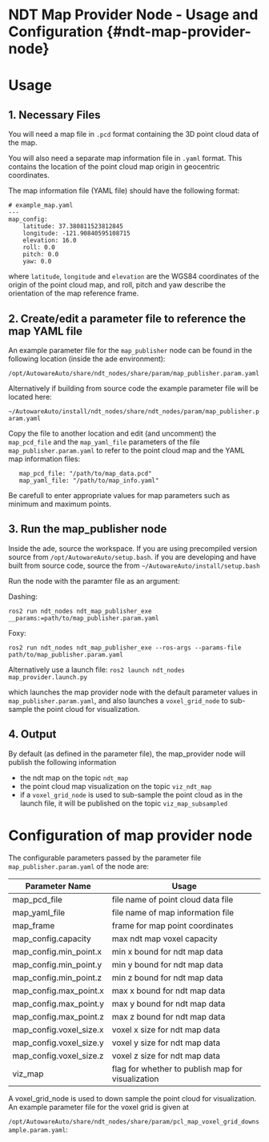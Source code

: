 NDT Map Provider Node - Usage and Configuration {#ndt-map-provider-node}
=============

# Usage

## 1. Necessary Files

You will need a map file in `.pcd` format containing the 3D point cloud data of the map.

You will also need a separate map information file in `.yaml` format. This contains the location of the point cloud map origin in geocentric coordinates.

The map information file (YAML file) should have the following format:

```
# example_map.yaml
---
map_config:
    latitude: 37.380811523812845
    longitude: -121.90840595108715
    elevation: 16.0
    roll: 0.0
    pitch: 0.0
    yaw: 0.0
```

where `latitude`, `longitude` and `elevation` are the WGS84 coordinates of the origin of the point cloud map, and roll, pitch and yaw describe the orientation of the map reference frame.


## 2. Create/edit a parameter file to reference the  map YAML file

An example parameter file for the `map_publisher` node can be found in the following location (inside the ade environment):

`/opt/AutowareAuto/share/ndt_nodes/share/param/map_publisher.param.yaml`

Alternatively if building from source code the example parameter file will be located here:

`~/AutowareAuto/install/ndt_nodes/share/ndt_nodes/param/map_publisher.param.yaml`

Copy the file to another location and edit (and uncomment) the `map_pcd_file` and the `map_yaml_file` parameters of the file `map_publisher.param.yaml` to refer to the point cloud map and the YAML map information files:

```
   map_pcd_file: "/path/to/map_data.pcd"
   map_yaml_file: "/path/to/map_info.yaml"
```

Be carefull to enter appropriate values for map parameters such as minimum and maximum points.

## 3. Run the map_publisher node

Inside the ade, source the workspace. If you are using precompiled version source from `/opt/AutowareAuto/setup.bash`. if you are developing and have built from source code, source the from `~/AutowareAuto/install/setup.bash`

Run the node with the paramter file as an argument:

Dashing:

`ros2 run ndt_nodes ndt_map_publisher_exe __params:=path/to/map_publisher.param.yaml`

Foxy:

`ros2 run ndt_nodes ndt_map_publisher_exe --ros-args --params-file path/to/map_publisher.param.yaml`

Alternatively use a launch file:
`ros2 launch ndt_nodes map_provider.launch.py`

which launches the map provider node with the default parameter values in `map_publisher.param.yaml`, and also launches a `voxel_grid_node` to sub-sample the point cloud for visualization.

## 4. Output

By default (as defined in the parameter file), the map_provider node will publish the following information
- the ndt map on the topic `ndt_map`
- the point cloud map visualization on the topic `viz_ndt_map`
- if a `voxel_grid_node` is used to sub-sample the point cloud as in the launch file, it will be published on the topic `viz_map_subsampled`

# Configuration of map provider node


The configurable parameters passed by the parameter file `map_publisher.param.yaml` of the node are:

| Parameter Name | Usage |
|---|---|
|map_pcd_file | file name of point cloud data file |
|map_yaml_file | file name of map information file |
|map_frame | frame for map point coordinates |
|map_config.capacity | max ndt map voxel capacity |
|map_config.min_point.x | min x bound for ndt map data |
|map_config.min_point.y | min y bound for ndt map data |
|map_config.min_point.z | min z bound for ndt map data |
|map_config.max_point.x | max x bound for ndt map data |
|map_config.max_point.y | max y bound for ndt map data |
|map_config.max_point.z | max z bound for ndt map data |
|map_config.voxel_size.x | voxel x size for ndt map data |
|map_config.voxel_size.y | voxel y size for ndt map data |
|map_config.voxel_size.z | voxel z size for ndt map data |
|viz_map | flag for whether to publish map for visualization |

A voxel_grid_node is used to down sample the point cloud for visualization. An example parameter file for the voxel grid is given at

`/opt/AutowareAuto/share/ndt_nodes/share/param/pcl_map_voxel_grid_downsample.param.yaml`:
